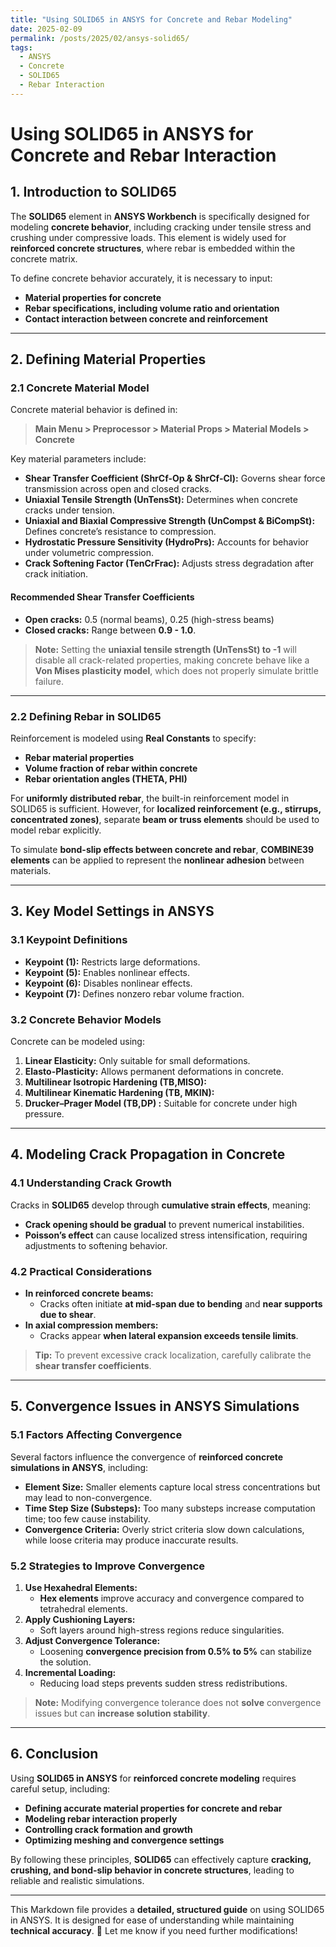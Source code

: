 ```yaml
---
title: "Using SOLID65 in ANSYS for Concrete and Rebar Modeling"
date: 2025-02-09
permalink: /posts/2025/02/ansys-solid65/
tags:
  - ANSYS
  - Concrete
  - SOLID65
  - Rebar Interaction
---
```


# **Using SOLID65 in ANSYS for Concrete and Rebar Interaction**

## **1. Introduction to SOLID65**
The **SOLID65** element in **ANSYS Workbench** is specifically designed for modeling **concrete behavior**, including cracking under tensile stress and crushing under compressive loads. This element is widely used for **reinforced concrete structures**, where rebar is embedded within the concrete matrix. 

To define concrete behavior accurately, it is necessary to input:
- **Material properties for concrete**  
- **Rebar specifications, including volume ratio and orientation**  
- **Contact interaction between concrete and reinforcement**  

---

## **2. Defining Material Properties**

### **2.1 Concrete Material Model**
Concrete material behavior is defined in:
> **Main Menu > Preprocessor > Material Props > Material Models > Concrete**

Key material parameters include:

- **Shear Transfer Coefficient (ShrCf-Op & ShrCf-Cl):** Governs shear force transmission across open and closed cracks.
- **Uniaxial Tensile Strength (UnTensSt):** Determines when concrete cracks under tension.
- **Uniaxial and Biaxial Compressive Strength (UnCompst & BiCompSt):** Defines concrete’s resistance to compression.
- **Hydrostatic Pressure Sensitivity (HydroPrs):** Accounts for behavior under volumetric compression.
- **Crack Softening Factor (TenCrFrac):** Adjusts stress degradation after crack initiation.

#### **Recommended Shear Transfer Coefficients**
- **Open cracks:** 0.5 (normal beams), 0.25 (high-stress beams)
- **Closed cracks:** Range between **0.9 - 1.0**.

> **Note:** Setting the **uniaxial tensile strength (UnTensSt) to -1** will disable all crack-related properties, making concrete behave like a **Von Mises plasticity model**, which does not properly simulate brittle failure.

---

### **2.2 Defining Rebar in SOLID65**
Reinforcement is modeled using **Real Constants** to specify:
- **Rebar material properties**
- **Volume fraction of rebar within concrete**
- **Rebar orientation angles (THETA, PHI)**



For **uniformly distributed rebar**, the built-in reinforcement model in SOLID65 is sufficient. However, for **localized reinforcement (e.g., stirrups, concentrated zones)**, separate **beam or truss elements** should be used to model rebar explicitly.

To simulate **bond-slip effects between concrete and rebar**, **COMBINE39 elements** can be applied to represent the **nonlinear adhesion** between materials.

---

## **3. Key Model Settings in ANSYS**

### **3.1 Keypoint Definitions**
- **Keypoint (1):** Restricts large deformations.  
- **Keypoint (5):** Enables nonlinear effects.  
- **Keypoint (6):** Disables nonlinear effects.  
- **Keypoint (7):** Defines nonzero rebar volume fraction.  

### **3.2 Concrete Behavior Models**
Concrete can be modeled using:
1. **Linear Elasticity:** Only suitable for small deformations.
2. **Elasto-Plasticity:** Allows permanent deformations in concrete.
3. **Multilinear Isotropic Hardening (TB,MISO):** 
4. **Multilinear Kinematic Hardening (TB, MKIN):** 
5. **Drucker–Prager Model  (TB,DP) :** Suitable for concrete under high pressure.



---

## **4. Modeling Crack Propagation in Concrete**

### **4.1 Understanding Crack Growth**
Cracks in **SOLID65** develop through **cumulative strain effects**, meaning:
- **Crack opening should be gradual** to prevent numerical instabilities.
- **Poisson’s effect** can cause localized stress intensification, requiring adjustments to softening behavior.

### **4.2 Practical Considerations**
- **In reinforced concrete beams:**  
  - Cracks often initiate **at mid-span due to bending** and **near supports due to shear**.
- **In axial compression members:**  
  - Cracks appear **when lateral expansion exceeds tensile limits**.

> **Tip:** To prevent excessive crack localization, carefully calibrate the **shear transfer coefficients**.

---

## **5. Convergence Issues in ANSYS Simulations**

### **5.1 Factors Affecting Convergence**
Several factors influence the convergence of **reinforced concrete simulations in ANSYS**, including:
- **Element Size:** Smaller elements capture local stress concentrations but may lead to non-convergence.
- **Time Step Size (Substeps):** Too many substeps increase computation time; too few cause instability.
- **Convergence Criteria:** Overly strict criteria slow down calculations, while loose criteria may produce inaccurate results.

### **5.2 Strategies to Improve Convergence**
1. **Use Hexahedral Elements:**  
   - **Hex elements** improve accuracy and convergence compared to tetrahedral elements.
2. **Apply Cushioning Layers:**  
   - Soft layers around high-stress regions reduce singularities.
3. **Adjust Convergence Tolerance:**  
   - Loosening **convergence precision from 0.5% to 5%** can stabilize the solution.
4. **Incremental Loading:**  
   - Reducing load steps prevents sudden stress redistributions.

> **Note:** Modifying convergence tolerance does not **solve** convergence issues but can **increase solution stability**.

---

## **6. Conclusion**
Using **SOLID65 in ANSYS** for **reinforced concrete modeling** requires careful setup, including:
- **Defining accurate material properties for concrete and rebar**
- **Modeling rebar interaction properly**
- **Controlling crack formation and growth**
- **Optimizing meshing and convergence settings**

By following these principles, **SOLID65** can effectively capture **cracking, crushing, and bond-slip behavior in concrete structures**, leading to reliable and realistic simulations.

---

This Markdown file provides a **detailed, structured guide** on using SOLID65 in ANSYS. It is designed for ease of understanding while maintaining **technical accuracy**. 🚀 Let me know if you need further modifications!
